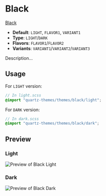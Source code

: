 # Black

[Black](https://github.com/b3h3m0th)

- **Default**: `LIGHT`, `FLAVOR1`, `VARIANT1`
- **Type**: `LIGHT`/`DARK`
- **Flavors**: `FLAVOR1`/`FLAVOR2`
- **Variants**: `VARIANT1`/`VARIANT2`/`VARIANT3`

Description...

## Usage

For `LIGHT` version:

```scss
// In light.scss
@import "quartz-themes/themes/black/light";
```

For `DARK` version:

```scss
// In dark.scss
@import "quartz-themes/themes/black/dark";
```

## Preview

### Light

![Preview of Black Light](preview-light.png)

### Dark

![Preview of Black Dark](preview-dark.png)
